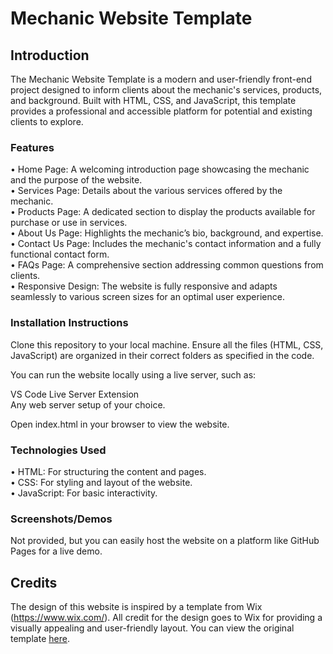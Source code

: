 # Mechanic Website Template
## Introduction
The Mechanic Website Template is a modern and user-friendly front-end project designed to inform clients about the mechanic's services, products, and background. Built with HTML, CSS, and JavaScript, this template provides a professional and accessible platform for potential and existing clients to explore.

### Features
• Home Page: A welcoming introduction page showcasing the mechanic and the purpose of the website. <br>
• Services Page: Details about the various services offered by the mechanic. <br>
• Products Page: A dedicated section to display the products available for purchase or use in services. <br>
• About Us Page: Highlights the mechanic’s bio, background, and expertise. <br>
• Contact Us Page: Includes the mechanic's contact information and a fully functional contact form. <br>
• FAQs Page: A comprehensive section addressing common questions from clients. <br>
• Responsive Design: The website is fully responsive and adapts seamlessly to various screen sizes for an optimal user experience. <br>

### Installation Instructions
Clone this repository to your local machine.
Ensure all the files (HTML, CSS, JavaScript) are organized in their correct folders as specified in the code.

You can run the website locally using a live server, such as:

VS Code Live Server Extension <br>
Any web server setup of your choice. <br>

Open index.html in your browser to view the website.

### Technologies Used
• HTML: For structuring the content and pages. <br>
• CSS: For styling and layout of the website. <br>
• JavaScript: For basic interactivity. <br>

### Screenshots/Demos
Not provided, but you can easily host the website on a platform like GitHub Pages for a live demo.

## Credits
The design of this website is inspired by a template from Wix (https://www.wix.com/). All credit for the design goes to Wix for providing a visually appealing and user-friendly layout. You can view the original template [here](https://www.wix.com/website-template/view/html/2087?originUrl=https%3A%2F%2Fwww.wix.com%2Fwebsite%2Ftemplates%3Fcriteria%3Dmechanic%2Bwebsite%2Btemplate&tpClick=view_button&esi=4332cfba-a873-46a0-b622-1eabb9f25565).
